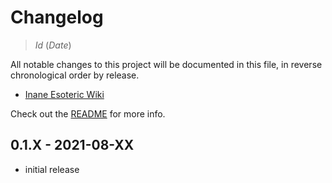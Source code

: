 # Changelog

> $Id$ ($Date$)

All notable changes to this project will be documented in this file, in reverse chronological order by release.

- [Inane Esoteric Wiki](https://git.inane.co.za:3000/inane/esoteric/wiki "InaneClasses Wiki")

Check out the [README](README.md) for more info.

## 0.1.X - 2021-08-XX

- initial release
